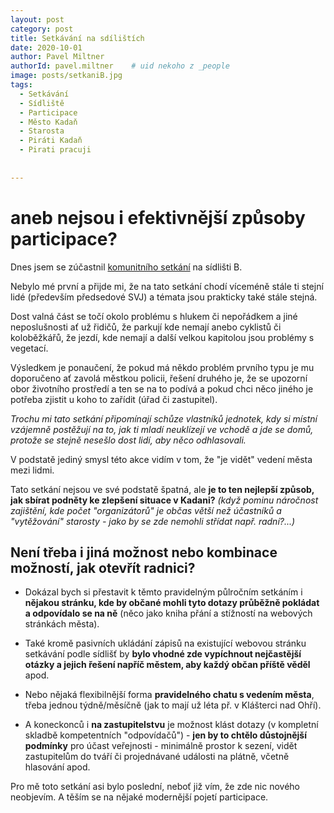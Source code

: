 ```yaml
---
layout: post
category: post
title: Setkávání na sdílištích   
date: 2020-10-01
author: Pavel Miltner
authorId: pavel.miltner    # uid nekoho z _people
image: posts/setkaniB.jpg
tags:
  - Setkávání
  - Sídliště
  - Participace
  - Město Kadaň
  - Starosta
  - Piráti Kadaň
  - Pirati pracuji
  
  
---
```


# aneb nejsou i efektivnější způsoby participace?  

Dnes jsem se zúčastnil [komunitního setkání](http://www.setkavanikadan.cz/uvodni-strana) na sídlišti B. 

Nebylo mé první a přijde mi, že na tato setkání chodí víceméně stále ti stejní lidé (především předsedové SVJ) a témata jsou prakticky také stále stejná. 

Dost valná část se točí okolo problému s hlukem či nepořádkem a jiné neposlušnosti ať už řidičů, že parkují kde nemají anebo cyklistů či koloběžkářů, že jezdí, kde nemají a další velkou kapitolou jsou problémy s vegetací. 

Výsledkem je ponaučení, že pokud má někdo problém prvního typu je mu doporučeno ať zavolá městkou policii, řešení druhého je, že se upozorní obor životního prostředí a ten se na to podívá a pokud chci něco jiného je potřeba zjistit u koho to zařídit (úřad či zastupitel).

*Trochu mi tato setkání připomínají schůze vlastníků jednotek, kdy si místní vzájemně postěžují na to, jak ti mladí neuklízejí ve vchodě a jde se domů, protože se stejně nesešlo dost lidí, aby něco odhlasovali.* 

V podstatě jediný smysl této akce vidím v tom, že "je vidět" vedení města mezi lidmi. 

Tato setkání nejsou ve své podstatě špatná, ale **je to ten nejlepší způsob, jak sbírat podněty ke zlepšení situace v Kadani?**
*(když pominu náročnost zajištění, kde počet "organizátorů" je občas větší než účastníků a "vytěžování" starosty - jako by se zde nemohli střídat např. radní?...)*

## **Není třeba i jiná možnost nebo kombinace možností, jak otevřít radnici?** 

- Dokázal bych si přestavit k těmto pravidelným půlročním setkáním i **nějakou stránku, kde by občané mohli tyto dotazy průběžně pokládat a odpovídalo se na ně** 
(něco jako kniha přání a stížností na webových stránkách města). 

- Také kromě pasivních ukládání zápisů na existující webovou stránku setkávání podle sídlišť by **bylo vhodné zde vypíchnout nejčastější otázky a jejich řešení napříč městem, aby každý občan příště věděl** apod. 

- Nebo nějaká flexibilnější forma **pravidelného chatu s vedením města**, třeba jednou týdně/měsíčně (jak to mají už léta př. v Klášterci nad Ohří).

- A koneckonců i **na zastupitelstvu** je možnost klást dotazy (v kompletní skladbě kompetentních "odpovídačů") - **jen by to chtělo důstojnější podmínky** pro účast
veřejnosti - minimálně prostor k sezení, vidět zastupitelům do tváří či projednávané události na plátně, včetně hlasování apod.

Pro mě toto setkání asi bylo poslední, neboť již vím, že zde nic nového neobjevím. 
A těším se na nějaké modernější pojetí participace. 

